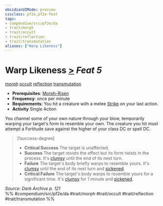 ```yaml
---
obsidianUIMode: preview
cssclass: pf2e,pf2e-feat
tags:
- compendium/src/pf2e/da
- trait/morph
- trait/occult
- trait/reflection
- trait/transmutation
aliases: ["Warp Likeness"]
---
```

# Warp Likeness  [>](/rules/core-rulebook/chapter-9-playing-the-game.md#Actions "Single Action") *Feat 5*  
[morph](/rules/traits/morph.md)  [occult](/rules/traits/occult.md)  [reflection](/rules/traits/reflection-da.md)  [transmutation](/rules/traits/transmutation.md)  

- **Prerequisites**: [Morph-Risen](/compendium/feats/morph-risen-da.md)
- **Frequency**: once per minute
- **Requirements**: You hit a creature with a melee [Strike](/rules/actions/strike.md) on your last action.
- **Activity** Single Action

You channel some of your own nature through your blow, temporarily warping your target's form to resemble your own. The creature you hit must attempt a Fortitude save against the higher of your class DC or spell DC.

> [!success-degree] 
> - **Critical Success** The target is unaffected.
> - **Success** The target resists the effect but its form twists in the process. It's [clumsy](/rules/conditions.md#Clumsy) until the end of its next turn.
> - **Failure** The target's body briefly warps to resemble yours. It's [clumsy](/rules/conditions.md#Clumsy) until the end of its next turn and [sickened](/rules/conditions.md#Sickened).
> - **Critical Failure** The target's body warps to resemble yours for a significant time. It's [clumsy](/rules/conditions.md#Clumsy) for 1 minute and [sickened](/rules/conditions.md#Sickened).

*Source: Dark Archive p. 121*  
%% #compendium/src/pf2e/da #trait/morph #trait/occult #trait/reflection #trait/transmutation %%